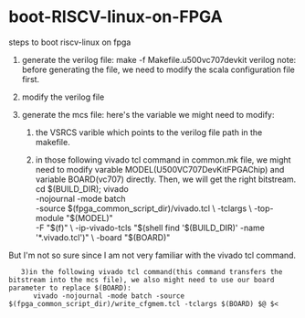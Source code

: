 # boot-RISCV-linux-on-FPGA

steps to boot riscv-linux on fpga

1. generate the verilog file:
      make -f Makefile.u500vc707devkit verilog
note: before generating the file, we need to modify the scala configuration file first.


2. modify the verilog file


3. generate the mcs file:
here's the variable we might need to modify:
      1) the VSRCS varible which points to the verilog file path in the makefile.
      
      2) in those following vivado tcl command in common.mk file, we might need to modify varable MODEL(U500VC707DevKitFPGAChip) and variable BOARD(vc707) directly. Then, we will get the right bitstream.
         cd $(BUILD_DIR); vivado \
		           -nojournal -mode batch \
		           -source $(fpga_common_script_dir)/vivado.tcl \
		           -tclargs \
		           -top-module "$(MODEL)" \
		           -F "$(f)" \
		           -ip-vivado-tcls "$(shell find '$(BUILD_DIR)' -name '*.vivado.tcl')" \
		           -board "$(BOARD)"
       
 But I'm not so sure since I am not very familiar with the vivado tcl command.
       
       3)in the following vivado tcl command(this command transfers the bitstream into the mcs file), we also might need to use our board parameter to replace $(BOARD):
          vivado -nojournal -mode batch -source $(fpga_common_script_dir)/write_cfgmem.tcl -tclargs $(BOARD) $@ $<
          
